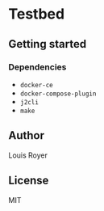 # Testbed
## Getting started
### Dependencies
- `docker-ce`
- `docker-compose-plugin`
- `j2cli` 
- `make`

## Author
Louis Royer

## License
MIT

